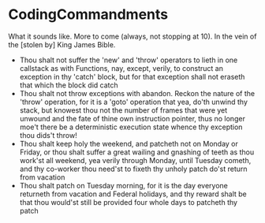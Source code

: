 # CodingCommandments
What it sounds like. More to come (always, not stopping at 10). In the vein of the [stolen by] King James Bible.

* Thou shalt not suffer the 'new' and 'throw' operators to lieth in one callstack as with Functions, nay, except, verily, to construct an exception in thy 'catch' block, but for that exception shall not eraseth that which the block did catch
* Thou shalt not throw exceptions with abandon. Reckon the nature of the 'throw' operation, for it is a 'goto' operation that yea, do'th unwind thy stack, but knowest thou not the number of frames that were yet unwound and the fate of thine own instruction pointer, thus no longer moe't there be a deterministic execution state whence thy exception thou dids't throw!
* Thou shalt keep holy the weekend, and patcheth not on Monday or Friday, or thou shalt suffer a great wailing and gnashing of teeth as thou work'st all weekend, yea verily through Monday, until Tuesday cometh, and thy co-worker thou need'st to fixeth thy unholy patch do'st return from vacation
* Thou shalt patch on Tuesday morning, for it is the day everyone returneth from vacation and Federal holidays, and thy reward shalt be that thou would'st still be provided four whole days to patcheth thy patch
